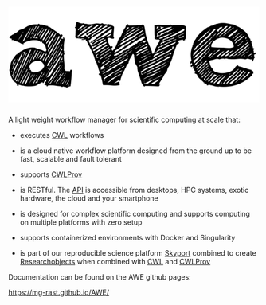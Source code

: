 ![AWE](docs/images/awe-lg.png)
=====

 A light weight workflow manager for scientific computing at scale that:

- executes [CWL](http://www.commonwl.org) workflows

- is a cloud native workflow platform designed from the ground up to be fast, scalable and fault tolerant

- supports [CWLProv](https://github.com/common-workflow-language/cwlprov)

- is RESTful. The [API](./API/) is accessible from desktops, HPC systems, exotic hardware, the cloud and your smartphone

- is designed for complex scientific computing and supports computing on multiple platforms with zero setup

- supports containerized environments with Docker and Singularity

- is part of our reproducible science platform [Skyport](https://github.com/MG-RAST/Skyport2) combined to create [Researchobjects](http://www.researchobject.org/) when combined with [CWL](http://www.commonwl.org) and [CWLProv](https://github.com/common-workflow-language/cwlprov)



Documentation can be found on the AWE github pages:

https://mg-rast.github.io/AWE/


